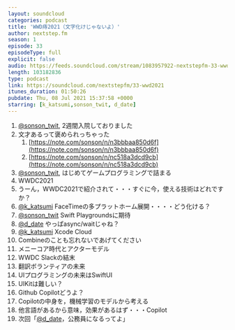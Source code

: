 ```yaml
---
layout: soundcloud
categories: podcast
title: 'WWD痔2021（文字化けじゃないよ）'
author: nextstep.fm
season: 1
episode: 33
episodeType: full
explicit: false
audio: https://feeds.soundcloud.com/stream/1083957922-nextstepfm-33-wwd2021.mp3
length: 103182836
type: podcast
link: https://soundcloud.com/nextstepfm/33-wwd2021
itunes_duration: 01:50:26
pubdate: Thu, 08 Jul 2021 15:37:58 +0000
starring: [k_katsumi,sonson_twit, d_date]
---
```


1. [@sonson_twit](https://twitter.com/sonson_twit), 2週間入院しておりました
2. 文才あるって褒められっちゃった
    1. [https://note.com/sonson/n/n3bbbaa850d6f](https://note.com/sonson/n/n3bbbaa850d6f)
    2. [https://note.com/sonson/n/nc518a3dcd9cb](https://note.com/sonson/n/nc518a3dcd9cb)
3. [@sonson_twit](https://twitter.com/sonson_twit), はじめてゲームプログラミングで詰まる
4. WWDC2021
5. うーん，WWDC2021で紹介されて・・・すぐに今，使える技術はどれですか？
6. [@k_katsumi](https://twitter.com/k_katsumi) FaceTimeの多プラットホーム展開・・・・どう化ける？
7. [@sonson_twit](https://twitter.com/sonson_twit) Swift Playgroundsに期待
8. [@d_date](https://twitter.com/d_date) やっぱasync/waitじゃね？
9.  [@k_katsumi](https://twitter.com/k_katsumi) Xcode Cloud
10. Combineのことも忘れないであげてください
11. メニーコア時代とアクターモデル
12. WWDC Slackの結末
13. 翻訳ボランティアの未来
14. UIプログラミングの未来はSwiftUI
15. UIKitは難しい？
16. Github Copilotどうよ？
17. Copilotの中身を，機械学習のモデルから考える
18. 他言語があるから意味，効果があるはず・・・Copilot
19. 次回「[@d_date](https://twitter.com/d_date)，公務員になるってよ」
